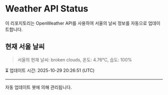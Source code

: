 
# Weather API Status

이 리포지토리는 OpenWeather API를 사용하여 서울의 날씨 정보를 자동으로 업데이트합니다.

## 현재 서울 날씨
> 서울의 현재 날씨: broken clouds, 온도: 4.76°C, 습도: 100%

⏳ 업데이트 시간: 2025-10-29 20:26:51 (UTC)

---
자동 업데이트 봇에 의해 관리됩니다.
